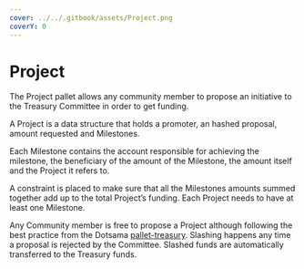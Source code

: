```yaml
---
cover: ../../.gitbook/assets/Project.png
coverY: 0
---
```


# Project

The Project pallet allows any community member to propose an initiative to the Treasury Committee in order to get funding.

A Project is a data structure that holds a promoter, an hashed proposal, amount requested and Milestones.

Each Milestone contains the account responsible for achieving the milestone, the beneficiary of the amount of the Milestone, the amount itself and the Project it refers to.

A constraint is placed to make sure that all the Milestones amounts summed together add up to the total Project’s funding. Each Project needs to have at least one Milestone.

Any Community member is free to propose a Project although following the best practice from the Dotsama [pallet-treasury](https://paritytech.github.io/substrate/master/pallet\_treasury/index.html). Slashing happens any time a proposal is rejected by the Committee. Slashed funds are automatically transferred to the Treasury funds.

<figure><img src="https://lh3.googleusercontent.com/iBUUDXuGdVVyQdzoQXvGcRkk0IxtN1u-aUS4RUxrWkjqdj-6-whJyXJCRg77gQ7NpD6Aq8y2w4Ln3Eq4ZEBAaNrYcV4Cp1WOowNCNsuei3_r9RH8DkxsEmEQUpeA-LS6blHy0DP2D-tnjRWcXVpz4EK2G3H0GHKCI5c9XAXaoYtnhj5H5o0Cpf0dfgsI6w" alt=""><figcaption></figcaption></figure>
